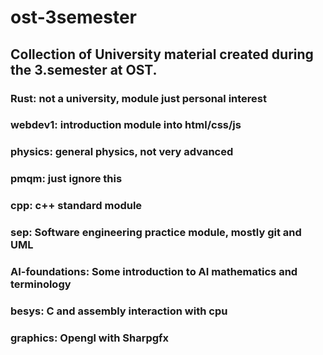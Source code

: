# ost-3semester

## Collection of University material created during the 3.semester at OST.

### Rust: not a university, module just personal interest
### webdev1: introduction module into html/css/js
### physics: general physics, not very advanced
### pmqm: just ignore this
### cpp: c++ standard module
### sep: Software engineering practice module, mostly git and UML
### AI-foundations: Some introduction to AI mathematics and terminology
### besys: C and assembly interaction with cpu
### graphics: Opengl with Sharpgfx
